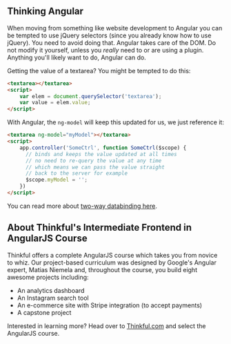 ## Thinking Angular

When moving from something like website development to Angular you can be  tempted to use jQuery selectors (since you already know how to use jQuery). You need to avoid doing that. Angular takes care of the DOM. Do not modify it yourself, unless you _really_ need to or are using a plugin. Anything you'll likely want to do, Angular can do.

Getting the value of a textarea? You might be tempted to do this:

```html
<textarea></textarea>
<script>
    var elem = document.querySelector('textarea');
    var value = elem.value;
</script>
```

With Angular, the `ng-model` will keep this updated for us, we just reference it:

```html
<textarea ng-model="myModel"></textarea>
<script>
    app.controller('SomeCtrl', function SomeCtrl($scope) {
      // binds and keeps the value updated at all times
      // no need to re-query the value at any time
      // which means we can pass the value straight
      // back to the server for example
      $scope.myModel = '';
    })
</script>
```

You can read more about [two-way databinding here](https://docs.angularjs.org/guide/databinding).

## About Thinkful's Intermediate Frontend in AngularJS Course

Thinkful offers a complete AngularJS course which takes you from novice to whiz. Our project-based curriculum was designed by Google's Angular expert, Matias Niemela and, throughout the course, you build eight awesome projects including:
- An analytics dashboard
- An Instagram search tool
- An e-commerce site with Stripe integration (to accept payments)
- A capstone project

Interested in learning more? Head over to [Thinkful.com](http://www.thinkful.com/) and select the AngularJS course.
